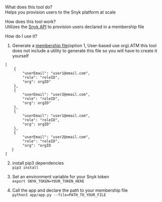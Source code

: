 What does this tool do? <br>
Helps you provision users to the Snyk platform at scale

How does this tool work? <br>
Utilizes the [Snyk API](https://snyk.docs.apiary.io/#reference/organizations/provision-user/provision-a-user-to-the-organization) to provision users declared in a membership file

How do I use it? <br>
1. Generate a [membership file](https://github.com/snyk-labs/snyk-user-sync-tool#membership-file-format)(option 1, User-based use org).ATM this tool does not include a utility to generate this file so you will have to create it yourself

```
[
    {
        "userEmail": "user1@email.com",
  	    "role": "roleID",
  	    "org": orgID"
    },
    {
  	    "userEmail": "user2@email.com",
  	    "role": "roleID",
  	    "org": orgID"
    },
    {
  	    "userEmail": "user1@email.com",
  	    "role": "roleID",
  	    "org": orgID"
    },
    {
  	    "userEmail": "user2@email.com",
  	    "role": "roleID",
  	    "org": "orgID
   }
]
```

2. install pip3 dependencies <br>
`pip3 install`

3. Set an environment variable for your Snyk token <br>
`export SNYK_TOKEN=YOUR_TOKEN_HERE`

4. Call the app and declare the path to your membership file <br>
`python3 app/app.py --file=PATH_TO_YOUR_FILE`
